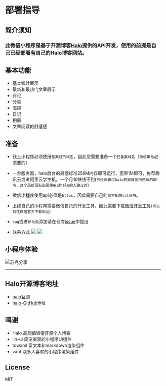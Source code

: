 # 部署指导

## 简介须知

### 此微信小程序是基于开源博客[Halo](https://halo.run/)提供的API开发，使用的前提是自己已经部署有自己的Halo博客网站。

## 基本功能
- 基本统计展示
- 最新和最热门文章展示
- 评论
- 分类
- 海报
- 日记
- 相册
- 文章阅读的舒适感

## 准备

- 线上小程序必须使用`备案过的域名`，因此您需要准备一个`已备案域名`（`微信审核`必须要的）
 
- 一台服务器，halo后台的最低标准256M内存即可运行，宽带1M即可，推荐腾讯云或者阿里云学生机，一个月10块钱不到(`已经部署过halo的直接使用已有的即可，这个是给没有部署使用过halo的人建议的`)
 
- 微信小程序使用api必须是`https`，因此需要自己的`博客配置ssl证书`。
 
- 上线自己的小程序需要微信自己的开发工具，因此需要下载[微信开发工具](https://developers.weixin.qq.com/miniprogram/dev/devtools/download.html)(`点击前往微信官方下载地址`)
 
 
-  `bug`或者`新功能`添加请在仓库[issue](https://github.com/wangsrGit119/mini-blog-halo/issues)中提出

- 联系方式
![](https://img.shields.io/badge/%E5%BE%AE%E4%BF%A1-sucfufufu620119-brightgreen)
![](https://img.shields.io/badge/%E5%85%AC%E4%BC%97%E5%8F%B7-%E8%8B%8F%E5%85%8B%E5%88%86%E4%BA%AB-yellowgreen)


## 小程序体验

![苏克分享](https://cdn.jsdelivr.net/gh/wangsrGit119/wangsr-image-bucket/img-article/blog-wxchat-gh_0b089e4e80ed_258.jpg)

-----

## Halo开源博客地址

- [halo官网](https://halo.run/)
- [halo-GitHub地址](https://github.com/halo-dev/halo)

## 鸣谢
 - Halo 高颜值轻便开源个人博客
 - lin-ui 简洁美观的小程序UI组件
 - towxml 富文本和markdown渲染组件
 - vant 众多人喜欢的小程序渲染组件
 
## License
 MIT